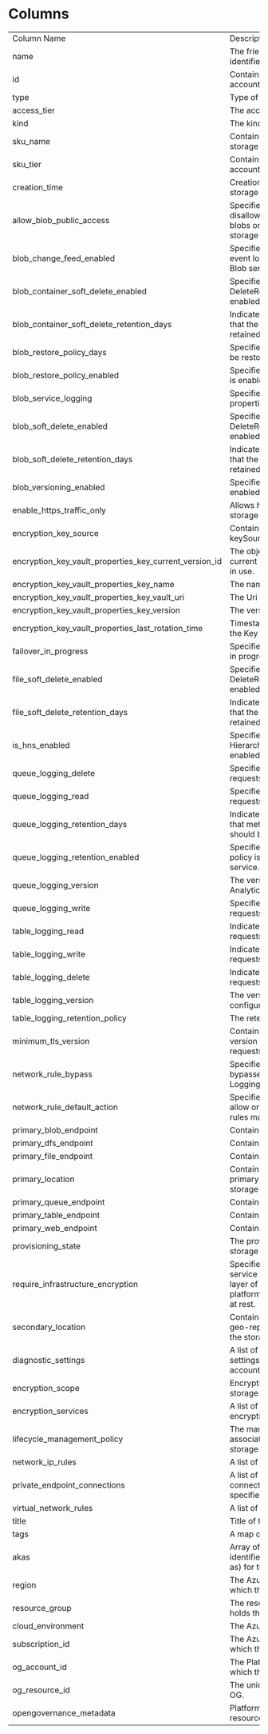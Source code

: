# Columns  

<table>
	<tr><td>Column Name</td><td>Description</td></tr>
	<tr><td>name</td><td>The friendly name that identifies the storage account.</td></tr>
	<tr><td>id</td><td>Contains ID to identify a storage account uniquely.</td></tr>
	<tr><td>type</td><td>Type of the resource.</td></tr>
	<tr><td>access_tier</td><td>The access tier used for billing.</td></tr>
	<tr><td>kind</td><td>The kind of the resource.</td></tr>
	<tr><td>sku_name</td><td>Contains sku name of the storage account.</td></tr>
	<tr><td>sku_tier</td><td>Contains sku tier of the storage account.</td></tr>
	<tr><td>creation_time</td><td>Creation date and time of the storage account.</td></tr>
	<tr><td>allow_blob_public_access</td><td>Specifies whether allow or disallow public access to all blobs or containers in the storage account.</td></tr>
	<tr><td>blob_change_feed_enabled</td><td>Specifies whether change feed event logging is enabled for the Blob service.</td></tr>
	<tr><td>blob_container_soft_delete_enabled</td><td>Specifies whether DeleteRetentionPolicy is enabled.</td></tr>
	<tr><td>blob_container_soft_delete_retention_days</td><td>Indicates the number of days that the deleted item should be retained.</td></tr>
	<tr><td>blob_restore_policy_days</td><td>Specifies how long the blob can be restored.</td></tr>
	<tr><td>blob_restore_policy_enabled</td><td>Specifies whether blob restore is enabled.</td></tr>
	<tr><td>blob_service_logging</td><td>Specifies the blob service properties for logging access.</td></tr>
	<tr><td>blob_soft_delete_enabled</td><td>Specifies whether DeleteRetentionPolicy is enabled.</td></tr>
	<tr><td>blob_soft_delete_retention_days</td><td>Indicates the number of days that the deleted item should be retained.</td></tr>
	<tr><td>blob_versioning_enabled</td><td>Specifies whether versioning is enabled.</td></tr>
	<tr><td>enable_https_traffic_only</td><td>Allows https traffic only to storage service if sets to true.</td></tr>
	<tr><td>encryption_key_source</td><td>Contains the encryption keySource (provider).</td></tr>
	<tr><td>encryption_key_vault_properties_key_current_version_id</td><td>The object identifier of the current versioned Key Vault Key in use.</td></tr>
	<tr><td>encryption_key_vault_properties_key_name</td><td>The name of KeyVault key.</td></tr>
	<tr><td>encryption_key_vault_properties_key_vault_uri</td><td>The Uri of KeyVault.</td></tr>
	<tr><td>encryption_key_vault_properties_key_version</td><td>The version of KeyVault key.</td></tr>
	<tr><td>encryption_key_vault_properties_last_rotation_time</td><td>Timestamp of last rotation of the Key Vault Key.</td></tr>
	<tr><td>failover_in_progress</td><td>Specifies whether the failover is in progress.</td></tr>
	<tr><td>file_soft_delete_enabled</td><td>Specifies whether DeleteRetentionPolicy is enabled.</td></tr>
	<tr><td>file_soft_delete_retention_days</td><td>Indicates the number of days that the deleted item should be retained.</td></tr>
	<tr><td>is_hns_enabled</td><td>Specifies whether account HierarchicalNamespace is enabled.</td></tr>
	<tr><td>queue_logging_delete</td><td>Specifies whether all delete requests should be logged.</td></tr>
	<tr><td>queue_logging_read</td><td>Specifies whether all read requests should be logged.</td></tr>
	<tr><td>queue_logging_retention_days</td><td>Indicates the number of days that metrics or logging data should be retained.</td></tr>
	<tr><td>queue_logging_retention_enabled</td><td>Specifies whether a retention policy is enabled for the storage service.</td></tr>
	<tr><td>queue_logging_version</td><td>The version of Storage Analytics to configure.</td></tr>
	<tr><td>queue_logging_write</td><td>Specifies whether all write requests should be logged.</td></tr>
	<tr><td>table_logging_read</td><td>Indicates whether all read requests should be logged.</td></tr>
	<tr><td>table_logging_write</td><td>Indicates whether all write requests should be logged.</td></tr>
	<tr><td>table_logging_delete</td><td>Indicates whether all delete requests should be logged.</td></tr>
	<tr><td>table_logging_version</td><td>The version of Analytics to configure.</td></tr>
	<tr><td>table_logging_retention_policy</td><td>The retention policy.</td></tr>
	<tr><td>minimum_tls_version</td><td>Contains the minimum TLS version to be permitted on requests to storage.</td></tr>
	<tr><td>network_rule_bypass</td><td>Specifies whether traffic is bypassed for Logging/Metrics/AzureServices.</td></tr>
	<tr><td>network_rule_default_action</td><td>Specifies the default action of allow or deny when no other rules match.</td></tr>
	<tr><td>primary_blob_endpoint</td><td>Contains the blob endpoint.</td></tr>
	<tr><td>primary_dfs_endpoint</td><td>Contains the dfs endpoint.</td></tr>
	<tr><td>primary_file_endpoint</td><td>Contains the file endpoint.</td></tr>
	<tr><td>primary_location</td><td>Contains the location of the primary data center for the storage account.</td></tr>
	<tr><td>primary_queue_endpoint</td><td>Contains the queue endpoint.</td></tr>
	<tr><td>primary_table_endpoint</td><td>Contains the table endpoint.</td></tr>
	<tr><td>primary_web_endpoint</td><td>Contains the web endpoint.</td></tr>
	<tr><td>provisioning_state</td><td>The provisioning state of the storage account resource.</td></tr>
	<tr><td>require_infrastructure_encryption</td><td>Specifies whether or not the service applies a secondary layer of encryption with platform managed keys for data at rest.</td></tr>
	<tr><td>secondary_location</td><td>Contains the location of the geo-replicated secondary for the storage account.</td></tr>
	<tr><td>diagnostic_settings</td><td>A list of active diagnostic settings for the storage account.</td></tr>
	<tr><td>encryption_scope</td><td>Encryption scope details for the storage account.</td></tr>
	<tr><td>encryption_services</td><td>A list of services which support encryption.</td></tr>
	<tr><td>lifecycle_management_policy</td><td>The managementpolicy associated with the specified storage account.</td></tr>
	<tr><td>network_ip_rules</td><td>A list of IP ACL rules.</td></tr>
	<tr><td>private_endpoint_connections</td><td>A list of private endpoint connection associated with the specified storage account.</td></tr>
	<tr><td>virtual_network_rules</td><td>A list of virtual network rules.</td></tr>
	<tr><td>title</td><td>Title of the resource.</td></tr>
	<tr><td>tags</td><td>A map of tags for the resource.</td></tr>
	<tr><td>akas</td><td>Array of globally unique identifier strings (also known as) for the resource.</td></tr>
	<tr><td>region</td><td>The Azure region/location in which the resource is located.</td></tr>
	<tr><td>resource_group</td><td>The resource group which holds this resource.</td></tr>
	<tr><td>cloud_environment</td><td>The Azure Cloud Environment.</td></tr>
	<tr><td>subscription_id</td><td>The Azure Subscription ID in which the resource is located.</td></tr>
	<tr><td>og_account_id</td><td>The Platform Account ID in which the resource is located.</td></tr>
	<tr><td>og_resource_id</td><td>The unique ID of the resource in OG.</td></tr>
	<tr><td>opengovernance_metadata</td><td>Platform Metadata of the Azure resource.</td></tr>
</table>